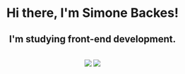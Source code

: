 
<div align="center">
<h1>Hi there, I'm Simone Backes! </h1>
<h2>I'm studying front-end development.</h2>
</div>

<div> 
<br>
</div>

<div align="center">
<a href = "mailto:simonebackesv@gmail.com"><img src="https://img.shields.io/badge/-Gmail-%23333?style=for-the-badge&logo=gmail&logoColor=white" target="_blank"></a>
<a href="https://www.linkedin.com/in/simone-backes/" target="_blank"><img src="https://img.shields.io/badge/-LinkedIn-%230077B5?style=for-the-badge&logo=linkedin&logoColor=white" target="_blank"></a> 
</div>
<div> 
<br>
</div>






  
